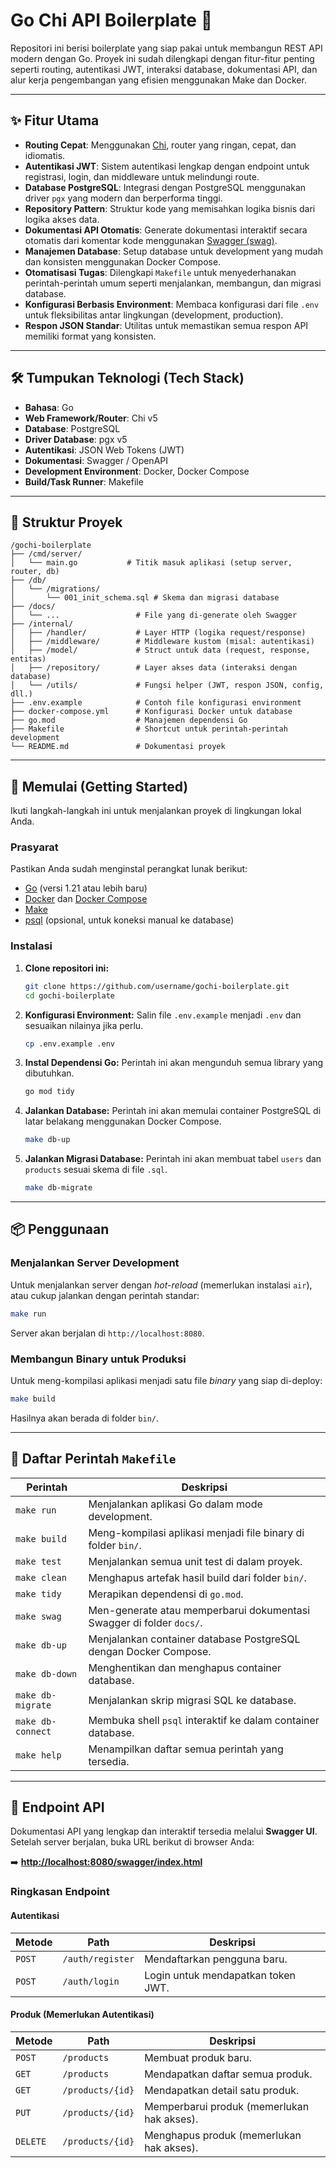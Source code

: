 # Go Chi API Boilerplate 🚀

[](https://golang.org/dl/)
[](https://opensource.org/licenses/MIT)
[](https://www.google.com/search?q=http://localhost:8080/swagger/index.html)

Repositori ini berisi boilerplate yang siap pakai untuk membangun REST API modern dengan Go. Proyek ini sudah dilengkapi dengan fitur-fitur penting seperti routing, autentikasi JWT, interaksi database, dokumentasi API, dan alur kerja pengembangan yang efisien menggunakan Make dan Docker.

-----

## ✨ Fitur Utama

  * **Routing Cepat**: Menggunakan [Chi](https://github.com/go-chi/chi), router yang ringan, cepat, dan idiomatis.
  * **Autentikasi JWT**: Sistem autentikasi lengkap dengan endpoint untuk registrasi, login, dan middleware untuk melindungi route.
  * **Database PostgreSQL**: Integrasi dengan PostgreSQL menggunakan driver `pgx` yang modern dan berperforma tinggi.
  * **Repository Pattern**: Struktur kode yang memisahkan logika bisnis dari logika akses data.
  * **Dokumentasi API Otomatis**: Generate dokumentasi interaktif secara otomatis dari komentar kode menggunakan [Swagger (swag)](https://github.com/swaggo/swag).
  * **Manajemen Database**: Setup database untuk development yang mudah dan konsisten menggunakan Docker Compose.
  * **Otomatisasi Tugas**: Dilengkapi `Makefile` untuk menyederhanakan perintah-perintah umum seperti menjalankan, membangun, dan migrasi database.
  * **Konfigurasi Berbasis Environment**: Membaca konfigurasi dari file `.env` untuk fleksibilitas antar lingkungan (development, production).
  * **Respon JSON Standar**: Utilitas untuk memastikan semua respon API memiliki format yang konsisten.

-----

## 🛠️ Tumpukan Teknologi (Tech Stack)

  * **Bahasa**: Go
  * **Web Framework/Router**: Chi v5
  * **Database**: PostgreSQL
  * **Driver Database**: pgx v5
  * **Autentikasi**: JSON Web Tokens (JWT)
  * **Dokumentasi**: Swagger / OpenAPI
  * **Development Environment**: Docker, Docker Compose
  * **Build/Task Runner**: Makefile

-----

## 📂 Struktur Proyek

```
/gochi-boilerplate
├── /cmd/server/
│   └── main.go           # Titik masuk aplikasi (setup server, router, db)
├── /db/
│   └── /migrations/
│       └── 001_init_schema.sql # Skema dan migrasi database
├── /docs/
│   └── ...                 # File yang di-generate oleh Swagger
├── /internal/
│   ├── /handler/           # Layer HTTP (logika request/response)
│   ├── /middleware/        # Middleware kustom (misal: autentikasi)
│   ├── /model/             # Struct untuk data (request, response, entitas)
│   ├── /repository/        # Layer akses data (interaksi dengan database)
│   └── /utils/             # Fungsi helper (JWT, respon JSON, config, dll.)
├── .env.example            # Contoh file konfigurasi environment
├── docker-compose.yml      # Konfigurasi Docker untuk database
├── go.mod                  # Manajemen dependensi Go
├── Makefile                # Shortcut untuk perintah-perintah development
└── README.md               # Dokumentasi proyek
```

-----

## 🚀 Memulai (Getting Started)

Ikuti langkah-langkah ini untuk menjalankan proyek di lingkungan lokal Anda.

### Prasyarat

Pastikan Anda sudah menginstal perangkat lunak berikut:

  * [Go](https://golang.org/dl/) (versi 1.21 atau lebih baru)
  * [Docker](https://www.docker.com/get-started) dan [Docker Compose](https://docs.docker.com/compose/install/)
  * [Make](https://www.gnu.org/software/make/)
  * [psql](https://www.postgresql.org/docs/current/app-psql.html) (opsional, untuk koneksi manual ke database)

### Instalasi

1.  **Clone repositori ini:**

    ```bash
    git clone https://github.com/username/gochi-boilerplate.git
    cd gochi-boilerplate
    ```

2.  **Konfigurasi Environment:**
    Salin file `.env.example` menjadi `.env` dan sesuaikan nilainya jika perlu.

    ```bash
    cp .env.example .env
    ```

3.  **Instal Dependensi Go:**
    Perintah ini akan mengunduh semua library yang dibutuhkan.

    ```bash
    go mod tidy
    ```

4.  **Jalankan Database:**
    Perintah ini akan memulai container PostgreSQL di latar belakang menggunakan Docker Compose.

    ```bash
    make db-up
    ```

5.  **Jalankan Migrasi Database:**
    Perintah ini akan membuat tabel `users` dan `products` sesuai skema di file `.sql`.

    ```bash
    make db-migrate
    ```

-----

## 📦 Penggunaan

### Menjalankan Server Development

Untuk menjalankan server dengan *hot-reload* (memerlukan instalasi `air`), atau cukup jalankan dengan perintah standar:

```bash
make run
```

Server akan berjalan di `http://localhost:8080`.

### Membangun Binary untuk Produksi

Untuk meng-kompilasi aplikasi menjadi satu file *binary* yang siap di-deploy:

```bash
make build
```

Hasilnya akan berada di folder `bin/`.

-----

## 📜 Daftar Perintah `Makefile`

| Perintah         | Deskripsi                                                                |
| ---------------- | ------------------------------------------------------------------------ |
| `make run`         | Menjalankan aplikasi Go dalam mode development.                          |
| `make build`       | Meng-kompilasi aplikasi menjadi file binary di folder `bin/`.            |
| `make test`        | Menjalankan semua unit test di dalam proyek.                             |
| `make clean`       | Menghapus artefak hasil build dari folder `bin/`.                         |
| `make tidy`        | Merapikan dependensi di `go.mod`.                                        |
| `make swag`        | Men-generate atau memperbarui dokumentasi Swagger di folder `docs/`.      |
| `make db-up`       | Menjalankan container database PostgreSQL dengan Docker Compose.         |
| `make db-down`     | Menghentikan dan menghapus container database.                           |
| `make db-migrate`  | Menjalankan skrip migrasi SQL ke database.                               |
| `make db-connect`  | Membuka shell `psql` interaktif ke dalam container database.             |
| `make help`        | Menampilkan daftar semua perintah yang tersedia.                         |

-----

## 📖 Endpoint API

Dokumentasi API yang lengkap dan interaktif tersedia melalui **Swagger UI**. Setelah server berjalan, buka URL berikut di browser Anda:

➡️ **[http://localhost:8080/swagger/index.html](https://www.google.com/search?q=http://localhost:8080/swagger/index.html)**

### Ringkasan Endpoint

#### Autentikasi

| Metode | Path             | Deskripsi                          |
| ------ | ---------------- | ---------------------------------- |
| `POST` | `/auth/register` | Mendaftarkan pengguna baru.        |
| `POST` | `/auth/login`    | Login untuk mendapatkan token JWT. |

#### Produk (Memerlukan Autentikasi)

| Metode   | Path             | Deskripsi                                |
| -------- | ---------------- | ---------------------------------------- |
| `POST`   | `/products`      | Membuat produk baru.                     |
| `GET`    | `/products`      | Mendapatkan daftar semua produk.         |
| `GET`    | `/products/{id}` | Mendapatkan detail satu produk.          |
| `PUT`    | `/products/{id}` | Memperbarui produk (memerlukan hak akses). |
| `DELETE` | `/products/{id}` | Menghapus produk (memerlukan hak akses).   |